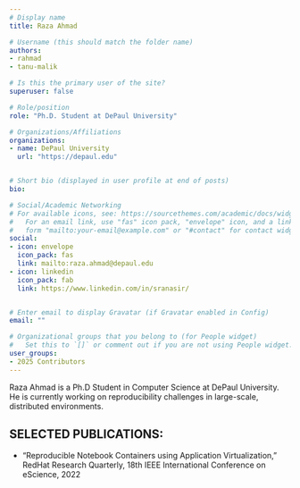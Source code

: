 ```yaml
---
# Display name
title: Raza Ahmad

# Username (this should match the folder name)
authors:
- rahmad
- tanu-malik

# Is this the primary user of the site?
superuser: false

# Role/position
role: "Ph.D. Student at DePaul University"

# Organizations/Affiliations
organizations:
- name: DePaul University
  url: "https://depaul.edu"


# Short bio (displayed in user profile at end of posts)
bio:

# Social/Academic Networking
# For available icons, see: https://sourcethemes.com/academic/docs/widgets/#icons
#   For an email link, use "fas" icon pack, "envelope" icon, and a link in the
#   form "mailto:your-email@example.com" or "#contact" for contact widget.
social:
- icon: envelope
  icon_pack: fas
  link: mailto:raza.ahmad@depaul.edu
- icon: linkedin
  icon_pack: fab
  link: https://www.linkedin.com/in/sranasir/


# Enter email to display Gravatar (if Gravatar enabled in Config)
email: ""

# Organizational groups that you belong to (for People widget)
#   Set this to `[]` or comment out if you are not using People widget.  
user_groups:
- 2025 Contributors
---
```

Raza Ahmad is a Ph.D Student in Computer Science at DePaul University. He is currently working on reproducibility challenges in large-scale, distributed environments.


## SELECTED PUBLICATIONS:
- “Reproducible Notebook Containers using Application Virtualization,” RedHat Research Quarterly, 18th IEEE International Conference on eScience, 2022
